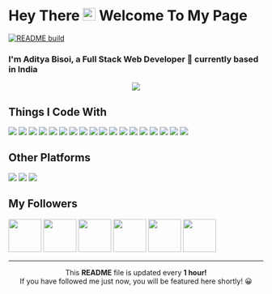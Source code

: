 # Hey There <img src="https://media.giphy.com/media/hvRJCLFzcasrR4ia7z/giphy.gif" width="25px"> Welcome To My Page

[![README build](https://github.com/adityabisoi/adityabisoi/workflows/README%20build/badge.svg)](https://github.com/adityabisoi/adityabisoi/actions)

### I'm Aditya Bisoi, a Full Stack Web Developer 🚀 currently based in India

<p align="center">
    <img src="https://media.giphy.com/media/1JduApoDuoMuCGdP6s/giphy.gif" />
</p>

## Things I Code With
<p>
    <img
        src="https://img.shields.io/badge/node.js%20-%2343853D.svg?&style=for-the-badge&logo=node.js&logoColor=white" />
    <img
        src="https://img.shields.io/badge/javascript%20-%23323330.svg?&style=for-the-badge&logo=javascript&logoColor=%23F7DF1E" />
    <img src="https://img.shields.io/badge/html5%20-%23E34F26.svg?&style=for-the-badge&logo=html5&logoColor=white" />
    <img src="https://img.shields.io/badge/css3%20-%231572B6.svg?&style=for-the-badge&logo=css3&logoColor=white" /> <img
        src="https://img.shields.io/badge/python%20-%2314354C.svg?&style=for-the-badge&logo=python&logoColor=white" />
    <img src="https://img.shields.io/badge/c%20-%2300599C.svg?&style=for-the-badge&logo=c&logoColor=white" /> <img
        src="https://img.shields.io/badge/java-%23ED8B00.svg?&style=for-the-badge&logo=java&logoColor=white" /> <img
        src="https://img.shields.io/badge/php-%23777BB4.svg?&style=for-the-badge&logo=php&logoColor=white" /> <img
        src="https://img.shields.io/badge/react%20-%2320232a.svg?&style=for-the-badge&logo=react&logoColor=%2361DAFB" />
    <img
        src="https://img.shields.io/badge/react_native%20-%2320232a.svg?&style=for-the-badge&logo=react&logoColor=%2361DAFB" />
    <img src="https://img.shields.io/badge/django%20-%23092E20.svg?&style=for-the-badge&logo=django&logoColor=white" />
    <img src="https://img.shields.io/badge/flask%20-%23000.svg?&style=for-the-badge&logo=flask&logoColor=white" /> <img
        src="https://img.shields.io/badge/webpack%20-%238DD6F9.svg?&style=for-the-badge&logo=webpack&logoColor=black" />
    <img src="https://img.shields.io/badge/heroku%20-%23430098.svg?&style=for-the-badge&logo=heroku&logoColor=white" />
    <img
        src="https://img.shields.io/badge/postgres-%23316192.svg?&style=for-the-badge&logo=postgresql&logoColor=white" />
    <img src="https://img.shields.io/badge/mysql-%2300f.svg?&style=for-the-badge&logo=mysql&logoColor=white" /> <img
        src="https://img.shields.io/badge/MongoDB-%234ea94b.svg?&style=for-the-badge&logo=mongodb&logoColor=white" />
    <img src="https://img.shields.io/badge/docker%20-%230db7ed.svg?&style=for-the-badge&logo=docker&logoColor=white" />

</p>

## Other Platforms

<p>
    <a href="https://www.linkedin.com/in/adityabisoi/"><img
            src="https://img.shields.io/badge/linkedin-%230077B5.svg?&style=for-the-badge&logo=linkedin&logoColor=white" /></a>
    <a href="https://medium.com/@adityabisoi1999"><img
            src="https://img.shields.io/badge/medium-%2312100E.svg?&style=for-the-badge&logo=medium&logoColor=white" /></a>
    <a href="https://gitlab.com/adityabisoi/"><img
            src="https://img.shields.io/badge/gitlab-%23330f63.svg?&style=for-the-badge&logo=gitlab&logoColor=white" /></a>
</p>

## My Followers
 <a href="https://github.com/satwikn07"><img
        src="https://avatars1.githubusercontent.com/u/45070931?v=4" width=65px /></a>  <a href="https://github.com/arteevraina"><img
        src="https://avatars0.githubusercontent.com/u/43968121?v=4" width=65px /></a>  <a href="https://github.com/hrushikesh-git"><img
        src="https://avatars0.githubusercontent.com/u/65762074?v=4" width=65px /></a>  <a href="https://github.com/Chirag321ratvekar"><img
        src="https://avatars0.githubusercontent.com/u/44314055?v=4" width=65px /></a>  <a href="https://github.com/FAIZ113"><img
        src="https://avatars0.githubusercontent.com/u/60294451?v=4" width=65px /></a>  <a href="https://github.com/subhangi2731"><img
        src="https://avatars0.githubusercontent.com/u/53938490?v=4" width=65px /></a> 

-----------
<p align="center">This <b>README</b> file is updated every <b>1 hour!</b><br>If you have followed me just now, you will be featured here shortly! 😀</p>

<!-- <br>Last updated ⏲ <i>10/10/2020, 12:11:48 AM</i> -->
